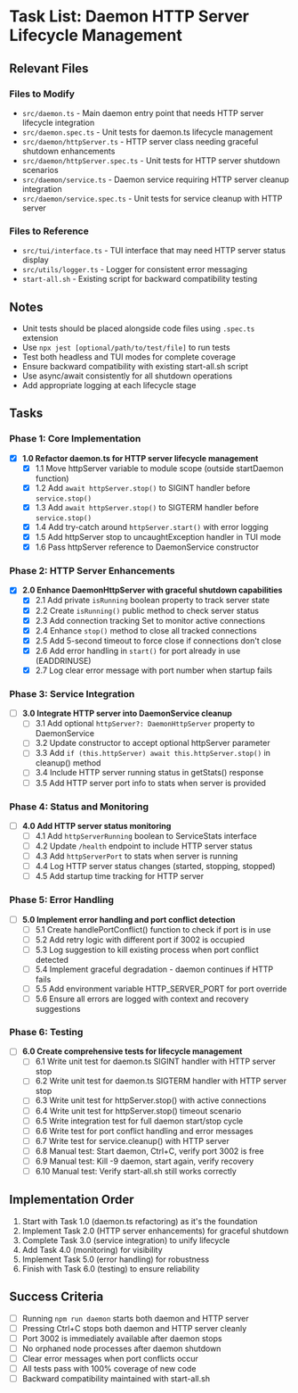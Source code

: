 # Task List: Daemon HTTP Server Lifecycle Management

## Relevant Files

### Files to Modify
- `src/daemon.ts` - Main daemon entry point that needs HTTP server lifecycle integration
- `src/daemon.spec.ts` - Unit tests for daemon.ts lifecycle management
- `src/daemon/httpServer.ts` - HTTP server class needing graceful shutdown enhancements
- `src/daemon/httpServer.spec.ts` - Unit tests for HTTP server shutdown scenarios
- `src/daemon/service.ts` - Daemon service requiring HTTP server cleanup integration
- `src/daemon/service.spec.ts` - Unit tests for service cleanup with HTTP server

### Files to Reference
- `src/tui/interface.ts` - TUI interface that may need HTTP server status display
- `src/utils/logger.ts` - Logger for consistent error messaging
- `start-all.sh` - Existing script for backward compatibility testing

## Notes

- Unit tests should be placed alongside code files using `.spec.ts` extension
- Use `npx jest [optional/path/to/test/file]` to run tests
- Test both headless and TUI modes for complete coverage
- Ensure backward compatibility with existing start-all.sh script
- Use async/await consistently for all shutdown operations
- Add appropriate logging at each lifecycle stage

## Tasks

### Phase 1: Core Implementation

- [x] **1.0 Refactor daemon.ts for HTTP server lifecycle management**
  - [x] 1.1 Move httpServer variable to module scope (outside startDaemon function)
  - [x] 1.2 Add `await httpServer.stop()` to SIGINT handler before `service.stop()`
  - [x] 1.3 Add `await httpServer.stop()` to SIGTERM handler before `service.stop()`
  - [x] 1.4 Add try-catch around `httpServer.start()` with error logging
  - [x] 1.5 Add httpServer stop to uncaughtException handler in TUI mode
  - [x] 1.6 Pass httpServer reference to DaemonService constructor

### Phase 2: HTTP Server Enhancements

- [x] **2.0 Enhance DaemonHttpServer with graceful shutdown capabilities**
  - [x] 2.1 Add private `isRunning` boolean property to track server state
  - [x] 2.2 Create `isRunning()` public method to check server status
  - [x] 2.3 Add connection tracking Set to monitor active connections
  - [x] 2.4 Enhance `stop()` method to close all tracked connections
  - [x] 2.5 Add 5-second timeout to force close if connections don't close
  - [x] 2.6 Add error handling in `start()` for port already in use (EADDRINUSE)
  - [x] 2.7 Log clear error message with port number when startup fails

### Phase 3: Service Integration

- [ ] **3.0 Integrate HTTP server into DaemonService cleanup**
  - [ ] 3.1 Add optional `httpServer?: DaemonHttpServer` property to DaemonService
  - [ ] 3.2 Update constructor to accept optional httpServer parameter
  - [ ] 3.3 Add `if (this.httpServer) await this.httpServer.stop()` in cleanup() method
  - [ ] 3.4 Include HTTP server running status in getStats() response
  - [ ] 3.5 Add HTTP server port info to stats when server is provided

### Phase 4: Status and Monitoring

- [ ] **4.0 Add HTTP server status monitoring**
  - [ ] 4.1 Add `httpServerRunning` boolean to ServiceStats interface
  - [ ] 4.2 Update `/health` endpoint to include HTTP server status
  - [ ] 4.3 Add `httpServerPort` to stats when server is running
  - [ ] 4.4 Log HTTP server status changes (started, stopping, stopped)
  - [ ] 4.5 Add startup time tracking for HTTP server

### Phase 5: Error Handling

- [ ] **5.0 Implement error handling and port conflict detection**
  - [ ] 5.1 Create handlePortConflict() function to check if port is in use
  - [ ] 5.2 Add retry logic with different port if 3002 is occupied
  - [ ] 5.3 Log suggestion to kill existing process when port conflict detected
  - [ ] 5.4 Implement graceful degradation - daemon continues if HTTP fails
  - [ ] 5.5 Add environment variable HTTP_SERVER_PORT for port override
  - [ ] 5.6 Ensure all errors are logged with context and recovery suggestions

### Phase 6: Testing

- [ ] **6.0 Create comprehensive tests for lifecycle management**
  - [ ] 6.1 Write unit test for daemon.ts SIGINT handler with HTTP server stop
  - [ ] 6.2 Write unit test for daemon.ts SIGTERM handler with HTTP server stop
  - [ ] 6.3 Write unit test for httpServer.stop() with active connections
  - [ ] 6.4 Write unit test for httpServer.stop() timeout scenario
  - [ ] 6.5 Write integration test for full daemon start/stop cycle
  - [ ] 6.6 Write test for port conflict handling and error messages
  - [ ] 6.7 Write test for service.cleanup() with HTTP server
  - [ ] 6.8 Manual test: Start daemon, Ctrl+C, verify port 3002 is free
  - [ ] 6.9 Manual test: Kill -9 daemon, start again, verify recovery
  - [ ] 6.10 Manual test: Verify start-all.sh still works correctly

## Implementation Order

1. Start with Task 1.0 (daemon.ts refactoring) as it's the foundation
2. Implement Task 2.0 (HTTP server enhancements) for graceful shutdown
3. Complete Task 3.0 (service integration) to unify lifecycle
4. Add Task 4.0 (monitoring) for visibility
5. Implement Task 5.0 (error handling) for robustness
6. Finish with Task 6.0 (testing) to ensure reliability

## Success Criteria

- [ ] Running `npm run daemon` starts both daemon and HTTP server
- [ ] Pressing Ctrl+C stops both daemon and HTTP server cleanly
- [ ] Port 3002 is immediately available after daemon stops
- [ ] No orphaned node processes after daemon shutdown
- [ ] Clear error messages when port conflicts occur
- [ ] All tests pass with 100% coverage of new code
- [ ] Backward compatibility maintained with start-all.sh